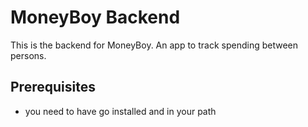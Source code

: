# MoneyBoy Backend

This is the backend for MoneyBoy. An app to track spending between persons.

## Prerequisites

- you need to have go installed and in your path
